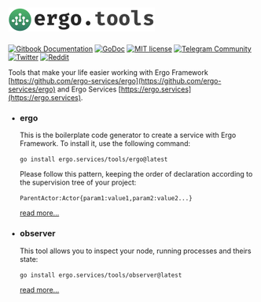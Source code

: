 <h1><a href="https://ergo.services"><img src=".github/logo.green.svg" alt="Ergo tools" width="298" height="49"></a></h1>

<!--[![Gitbook Documentation](https://img.shields.io/badge/GitBook-Documentation-f37f40?style=plastic&logo=gitbook&logoColor=white&style=flat)](https://docs.ergo.services) -->
[![Gitbook Documentation](https://img.shields.io/badge/GitBook-Documentation-f37f40?style=plastic&logo=gitbook&logoColor=white&style=flat)](https://docs.ergo.services)
[![GoDoc](https://pkg.go.dev/badge/ergo-services/ergo)](https://pkg.go.dev/ergo.services/ergo)
[![MIT license](https://img.shields.io/badge/license-MIT-brightgreen.svg)](https://opensource.org/licenses/MIT)
[![Telegram Community](https://img.shields.io/badge/Telegram-ergo__services-229ed9?style=flat&logo=telegram&logoColor=white)](https://t.me/ergo_services)
[![Twitter](https://img.shields.io/badge/Twitter-ergo__services-00acee?style=flat&logo=twitter&logoColor=white)](https://twitter.com/ergo_services)
[![Reddit](https://img.shields.io/badge/Reddit-r/ergo__services-ff4500?style=plastic&logo=reddit&logoColor=white&style=flat)](https://reddit.com/r/ergo_services)

Tools that make your life easier working with Ergo Framework [https://github.com/ergo-services/ergo](https://github.com/ergo-services/ergo) and Ergo Services [https://ergo.services](https://ergo.services).

- ### ergo

  This is the boilerplate code generator to create a service with Ergo Framework. To install it, use the following command:

  `go install ergo.services/tools/ergo@latest`

  Please follow this pattern, keeping the order of declaration according to the supervision tree of your project:

   `ParentActor:Actor{param1:value1,param2:value2...}`

  [read more...](ergo/README.md)

- ### observer

  This tool allows you to inspect your node, running processes and theirs state:

  `go install ergo.services/tools/observer@latest`

  [read more...](observer/README.md)
